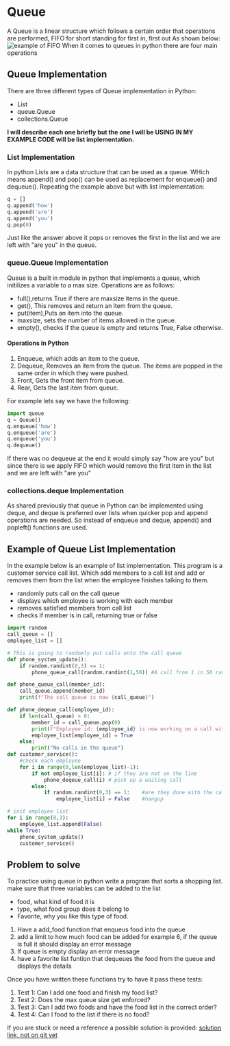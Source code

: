 # Queue
A Queue is a linear structure which follows a certain order that operations are performed, FIFO for short standing for first in, first out
As shown below:
![example of FIFO](https://media.geeksforgeeks.org/wp-content/cdn-uploads/gq/2014/02/Queue.png)
When it comes to queues in python there are four main operations

## Queue Implementation
There are three different types of Queue implementation in Python: 
* List
* queue.Queue
* collections.Queue

**I will describe each one briefly but the one I will be USING IN MY EXAMPLE CODE will be list implementation.**

### List Implementation
In python Lists are a data structure that can be used as a queue. WHich means append() and pop() can be used as replacement for enqueue() and dequeue(). Repeating the example above but with list implementation:

```python
q = []
q.append('how')
q.append('are')
q.append('you')
q.pop(0)
```
Just like the answer above it pops or removes the first in the list and we are left with "are you" in the queue.

### queue.Queue Implementation
Queue is a built in module in python that implements a queue, which initilizes a variable to a max size. Operations are as follows:

* full(),returns True if there are maxsize items in the queue.
* get(), This removes and return an item from the queue.
* put(item),Puts an item into the queue.
* maxsize, sets the number of items allowed in the queue.
* empty(), checks if the queue is empty and returns True, False otherwise.

#### Operations in Python 

1. Enqueue, which adds an item to the queue.
2. Dequeue, Removes an item from the queue. The items are popped in the same order in which they were pushed.
3. Front, Gets the front item from queue.
4. Rear, Gets the last item from queue. 

For example lets say we have the following:
```python
import queue
q = Queue()
q.enqueue('how')
q.enqueue('are')
q.enqueue('you')
q.dequeue()
```
If there was no dequeue at the end it would simply say "how are you" but since there is we apply FIFO which would remove the first item in the list and we are left with "are you"

### collections.deque Implementation
As shared previously that queue in Python can be implemented using deque, and deque is preferred over lists when quicker pop and append operations are needed. So instead of enqueue and deque, append() and popleft() functions are used.

## Example of Queue List Implementation
In the example below is an example of list implementation. This program is a customer service call list. Which add members to a call list and add or removes them from the list when the employee finishes talking to them.
* randomly puts call on the call queue
* displays which employee is working with each member
* removes satisfied members from call list
* checks if member is in call, returning true or false 

```python
import random
call_queue = []
employee_list = []

# This is going to randomly put calls onto the call queue
def phone_system_update():
    if random.randint(0,3) == 1:
        phone_queue_call(random.randint(1,50)) #A call from 1 in 50 random members

def phone_queue_call(member_id):
    call_queue.append(member_id)
    print(f"The call queue is now {call_queue}")

def phone_deqeue_call(employee_id):
    if len(call_queue) > 0:
        member_id = call_queue.pop(0)
        print(f"Employee id: {employee_id} is now working on a call with member:{member_id}")
        employee_list[employee_id] = True
    else:
        print("No calls in the queue")
def customer_service():
    #check each employee
    for i in range(0,len(employee_list)-1):
        if not employee_list[i]: # if they are not on the line
            phone_deqeue_call(i) # pick up a waiting call
        else:      
            if random.randint(0,3) == 1:    #are they done with the call
                employee_list[i] = False    #hangup

# init employee list
for i in range(0,3):
    employee_list.append(False)
while True:
    phone_system_update()
    customer_service()
```

## Problem to solve
To practice using queue in python write a program that sorts a shopping list. 
make sure that three variables can be added to the list
* food, what kind of food it is
* type, what food group does it belong to
* Favorite, why you like this type of food.

1. Have a add_food function that enqueus food into the queue
2. add a limit to how much food can be added for example 6, if the queue is full it should display an error message
3. If queue is empty display an error message
4. have a favorite list funtion that dequeues the food from the queue and displays the details

Once you have written these functions try to have it pass these tests:
1. Test 1: Can I add one food and finish my food list?
2. Test 2: Does the max queue size get enforced?
3. Test 3: Can I add two foods and have the food list in the correct order?
4. Test 4: Can I food to the list if there is no food?

If you are stuck or need a reference a possible solution is provided:
[solution link, not on git yet]()